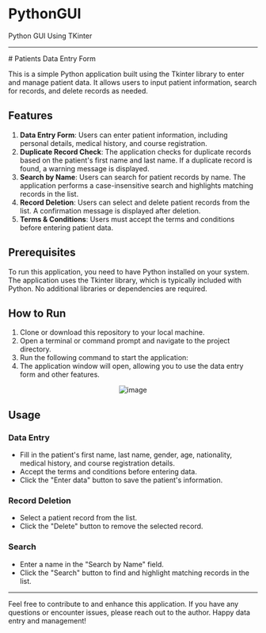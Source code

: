 # PythonGUI
 Python GUI Using TKinter

<hr>
# Patients Data Entry Form

This is a simple Python application built using the Tkinter library to enter and manage patient data. It allows users to input patient information, search for records, and delete records as needed.

## Features

1. **Data Entry Form**: Users can enter patient information, including personal details, medical history, and course registration.
2. **Duplicate Record Check**: The application checks for duplicate records based on the patient's first name and last name. If a duplicate record is found, a warning message is displayed.
3. **Search by Name**: Users can search for patient records by name. The application performs a case-insensitive search and highlights matching records in the list.
4. **Record Deletion**: Users can select and delete patient records from the list. A confirmation message is displayed after deletion.
5. **Terms & Conditions**: Users must accept the terms and conditions before entering patient data.


   
## Prerequisites

To run this application, you need to have Python installed on your system. The application uses the Tkinter library, which is typically included with Python. No additional libraries or dependencies are required.

## How to Run

1. Clone or download this repository to your local machine.
2. Open a terminal or command prompt and navigate to the project directory.
3. Run the following command to start the application:
4. The application window will open, allowing you to use the data entry form and other features.

<center>

![image](https://github.com/karthikpohane/PythonGUI/assets/117158132/f89f9369-bd26-475e-bc8f-d26678b31277)

 
</center>

## Usage

### Data Entry
- Fill in the patient's first name, last name, gender, age, nationality, medical history, and course registration details.
- Accept the terms and conditions before entering data.
- Click the "Enter data" button to save the patient's information.

### Record Deletion
- Select a patient record from the list.
- Click the "Delete" button to remove the selected record.

### Search
- Enter a name in the "Search by Name" field.
- Click the "Search" button to find and highlight matching records in the list.

<hr>
Feel free to contribute to and enhance this application. If you have any questions or encounter issues, please reach out to the author.
Happy data entry and management!

